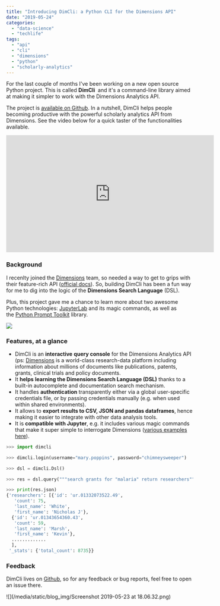 ```yaml
---
title: "Introducing DimCli: a Python CLI for the Dimensions API"
date: "2019-05-24"
categories: 
  - "data-science"
  - "techlife"
tags: 
  - "api"
  - "cli"
  - "dimensions"
  - "python"
  - "scholarly-analytics"
---
```


For the last couple of months I've been working on a new open source Python project. This is called **DimCli**  and it's a command-line library aimed at making it simpler to work with the Dimensions Analytics API.

The project is [available on Github](https://github.com/lambdamusic/dimcli). In a nutshell, DimCli helps people becoming productive with the powerful scholarly analytics API from Dimensions. See the video below for a quick taster of the functionalities available.

<iframe width="560" height="315" src="https://www.youtube.com/embed/HbZPxJ7G_00?controls=0" title="YouTube video player" frameborder="0" allow="accelerometer; autoplay; clipboard-write; encrypted-media; gyroscope; picture-in-picture" allowfullscreen></iframe>

### Background

I recenlty joined the [Dimensions](https://www.dimensions.ai/) team, so needed a way to get to grips with their feature-rich API ([official docs](https://docs.dimensions.ai/dsl)). So, building DimCli has been a fun way for me to dig into the logic of the **Dimensions Search Language** (DSL).

Plus, this project gave me a chance to learn more about two awesome Python technologies: [JupyterLab](https://github.com/jupyterlab/jupyterlab) and its magic commands, as well as the [Python Prompt Toolkit](https://python-prompt-toolkit.readthedocs.io/en/stable/) library.

[![](/media/static/blog_img/Screenshot-2019-05-24-dimcli.png)](/media/static/blog_img/Screenshot-2019-05-24-dimcli.png)

### Features, at a glance

- DimCli is an **interactive** **query console** for the Dimensions Analytics API (ps: [Dimensions](https://www.dimensions.ai/) is a world-class research-data platform including information about millions of documents like publications, patents, grants, clinical trials and policy documents.
- It **helps** **learning the Dimensions Search Language (DSL)** thanks to a built-in autocomplete and documentation search mechanism.
- It handles **authentication** transparently either via a global user-specific credentials file, or by passing credentials manually (e.g. when used within shared environments).
- It allows to **export results to CSV, JSON and pandas dataframes**, hence making it easier to integrate with other data analysis tools.
- It is **compatible with Jupyter**, e.g. it includes various magic commands that make it super simple to interrogate Dimensions ([various examples here](https://github.com/digital-science/dimensions-api/tree/master/1.Getting%20Started)).

```python
>>> import dimcli

>>> dimcli.login(username="mary.poppins", password="chimneysweeper")

>>> dsl = dimcli.Dsl()

>>> res = dsl.query("""search grants for "malaria" return researchers""")

>>> print(res.json)
{'researchers': [{'id': 'ur.01332073522.49',
   'count': 75,
   'last_name': 'White',
   'first_name': 'Nicholas J'},
  {'id': 'ur.01343654360.43',
   'count': 59,
   'last_name': 'Marsh',
   'first_name': 'Kevin'},
  .............
  ],
 '_stats': {'total_count': 8735}}
```


### Feedback

DimCli lives on [Github](https://github.com/lambdamusic/dimcli), so for any feedback or bug reports, feel free to open an issue there.

![](/media/static/blog_img/Screenshot 2019-05-23 at 18.06.32.png)
